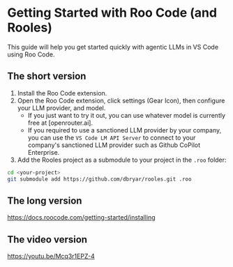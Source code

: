 # Getting Started with Roo Code (and Rooles)

This guide will help you get started quickly with agentic LLMs in VS Code using Roo Code.

## The short version

1. Install the Roo Code extension.
2. Open the Roo Code extension, click settings (Gear Icon), then configure your LLM provider, and model.
   - If you just want to try it out, you can use whatever model is currently free at [openrouter.ai].
   - If you required to use a sanctioned LLM provider by your company, you can use the `VS Code LM API Server` to connect to your company's sanctioned LLM provider such as Github CoPilot Enterprise.
3. Add the Rooles project as a submodule to your project in the `.roo` folder:

```sh
cd <your-project>
git submodule add https://github.com/dbryar/rooles.git .roo
```

## The long version

https://docs.roocode.com/getting-started/installing

## The video version

https://youtu.be/Mcq3r1EPZ-4

